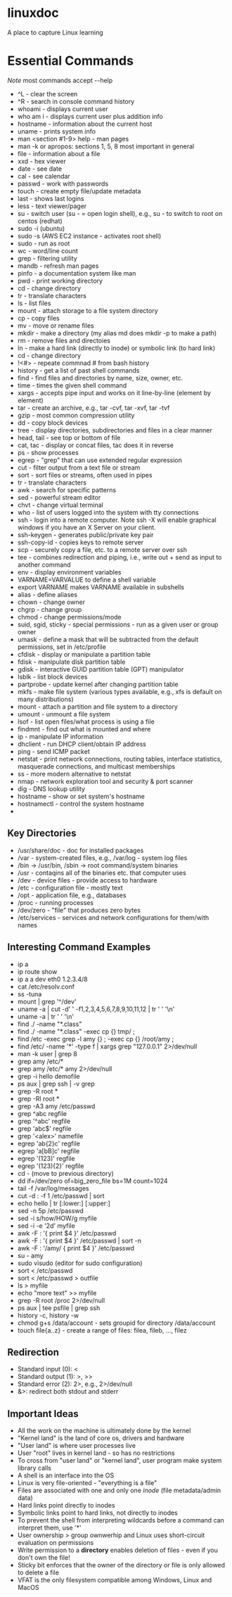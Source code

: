 # linuxdoc
A place to capture Linux learning

# Essential Commands
*Note* most commands accept --help

* ^L - clear the screen
* ^R - search in console command history
* whoami - displays current user
* who am i - displays current user plus addition info
* hostname - information about the current host
* uname - prints system info
* man <section #1-9> help - man pages
* man -k <keyword> or apropos: sections 1, 5, 8 most important in general
* file - information about a file
* xxd - hex viewer
* date - see date
* cal - see calendar
* passwd - work with passwords
* touch - create empty file/update metadata
* last - shows last logins
* less - text viewer/pager
* su - switch user (su - = open login shell), e.g., su - to switch to root on centos (redhat)
* sudo -i (ubuntu)
* sudo -s (AWS EC2 instance - activates root shell)
* sudo <cmd> - run <cmd> as root
* wc - word/line count
* grep - filtering utility
* mandb - refresh man pages
* pinfo - a documentation system like man
* pwd - print working directory
* cd - change directory
* tr - translate characters
* ls - list files
* mount - attach storage to a file system directory
* cp - copy files
* mv - move or rename files
* mkdir - make a directory (my alias md does mkdir -p to make a path)
* rm - remove files and directoies
* ln - make a hard link (directly to inode) or symbolic link (to hard link)
* cd - change directory 
* !<#> - repeate commnad # from bash history
* history - get a list of past shell commands
* find - find files and directories by name, size, owner, etc.
* time <command> - times the given shell command
* xargs - accepts pipe input and works on it line-by-line (element by element)
* tar - create an archive, e.g., tar -cvf, tar -xvf, tar -tvf 
* gzip - most common compression utility
* dd - copy block devices
* tree - display directories, subdirectories and files in a clear manner
* head, tail - see top or bottom of file
* cat, tac - display or concat files, tac does it in reverse
* ps - show processes
* egrep - "grep" that can use extended regular expression
* cut - filter output from a text file or stream
* sort - sort files or streams, often used in pipes
* tr - translate characters
* awk - search for specific patterns
* sed - powerful stream editor
* chvt - change virtual terminal
* who - list of users logged into the system with tty connections
* ssh - login into a remote computer. Note ssh -X will enable graphical windows if
you have an X Server on your client. 
* ssh-keygen - generates public/private key pair
* ssh-copy-id - copies keys to remote server 
* scp - securely copy a file, etc. to a remote server over ssh
* tee - combines redirection and piping, i.e., write out + send as input to another command
* env - display environment variables
* VARNAME=VARVALUE to define a shell variable
* export VARNAME makes VARNAME available in subshells
* alias - define aliases
* chown - change owner
* chgrp - change group
* chmod - change permissions/mode
* suid, sgid, sticky - special permissions - run as a given user or group owner
* umask - define a mask that will be subtracted from the default permissions, set in /etc/profile
* cfdisk - display or manipulate a partition table
* fdisk - manipulate disk partition table
* gdisk - interactive GUID partition table (GPT) manipulator 
* lsblk - list block devices
* partprobe - update kernel after changing partition table
* mkfs - make file system (various types available, e.g., xfs is default on many distributions)
* mount - attach a partition and file system to a directory
* umount - unmount a file system
* lsof - list open files/what process is using a file
* findmnt - find out what is mounted and where
* ip - manipulate IP information
* dhclient - run DHCP client/obtain IP address
* ping - send ICMP packet
* netstat - print network connections, routing tables, interface statistics, masquerade connections, and multicast memberships
* ss - more modern alternative to netstat
* nmap - network exploration tool and security & port scanner
* dig - DNS lookup utility
* hostname - show or set system's hostname
* hostnamectl - control the system hostname
* 
  
## Key Directories
* /usr/share/doc - doc for installed packages
* /var - system-created files, e.g., /var/log - system log files
* /bin -> /usr/bin, /sbin -> root command/system binaries
* /usr - contaqins all of the binaries etc. that computer uses
* /dev - device files - provide access to hardware
* /etc - configuration file - mostly text
* /opt - application file, e.g., databases
* /proc - running processes
* /dev/zero - "file" that produces zero bytes 
* /etc/services - services and network configurations for them/with names

## Interesting Command Examples
* ip a
* ip route show
* ip a a dev eth0 1.2.3.4/8
* cat /etc/resolv.conf
* ss -tuna
* mount | grep '^/dev'
* uname -a | cut -d' ' -f1,2,3,4,5,6,7,8,9,10,11,12 | tr ' ' '\n' 
* uname -a | tr ' ' '\n' 
* find ./ -name "\*.class" 
* find ./ -name "\*.class" -exec cp {} tmp/ \; 
* find /etc -exec grep -l amy {} \; -exec cp {} /root/amy \;
* find /etc/ -name '\*' -type f | xargs grep "127.0.0.1" 2>/dev/null
* man -k user | grep 8
* grep amy /etc/* 
* grep amy /etc/* amy 2>/dev/null
* grep -i hello demofile
* ps aux | grep ssh | -v grep
* grep -R root *
* grep -Rl root *
* grep -A3 amy /etc/passwd
* grep ^abc regfile
* grep '^abc' regfile
* grep 'abc$' regfile
* grep '\<alex\>' namefile
* egrep 'ab{2}c' regfile
* egrep 'a[bB]c' regfile
* egrep '(123)' regfile
* egrep '(123){2}' regfile
* cd - (move to previous directory)
* dd if=/dev/zero of=big_zero_file bs=1M count=1024
* tail -f /var/log/messages
* cut -d : -f 1 /etc/passwd | sort
* echo hello | tr [:lower:] [:upper:]
* sed -n 5p /etc/passwd
* sed -i s/how/HOW/g myfile
* sed -i -e '2d' myfile
* awk -F : '{ print $4 }' /etc/passwd
* awk -F : '{ print $4 }' /etc/passwd | sort -n
* awk -F : '/amy/ { print $4 }' /etc/passwd 
* su - amy
* sudo visudo (editor for sudo configuration)
* sort < /etc/passwd
* sort < /etc/passwd > outfile
* ls > myfile
* echo "more text" >> myfile
* grep -R root /proc 2>/dev/null
* ps aux | tee psfile | grep ssh
* history -c, history -w 
* chmod g+s /data/account - sets groupid for directory /data/account
* touch file{a..z} - create a range of files: filea, fileb, ..., filez

## Redirection
* Standard input (0): <
* Standard output (1): >, >>
* Standard error (2): 2>, e.g., 2>/dev/null
* &>: redirect both stdout and stderr

## Important Ideas
* All the work on the machine is ultimately done by the kernel
* "Kernel land" is the land of core os, drivers and hardware
* "User land" is where user processes live
* User "root" lives in kernel land - so has no restrictions
* To cross from "user land" or "kernel land", user program make system library calls
* A shell is an interface into the OS
* Linux is very file-oriented - "everything is a file"
* Files are associated with one and only one *inode* (file metadata/admin data)
* Hard links point directly to inodes
* Symbolic links point to hard links, not directly to inodes
* To prevent the shell from interpreting wildcards before a command can interpret them, use '*'
* User ownership > group ownwerhip and Linux uses short-circuit evaluation on permissions
* Write permission to a **directory** enables deletion of files - even if you don't own the file!
* Sticky bit enforces that the owner of the directory or file is only allowed to delete a file
* VFAT is the only filesystem compatible among Windows, Linux and MacOS
